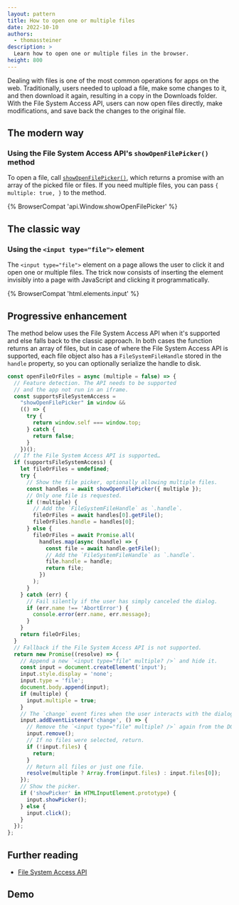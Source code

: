 ```yaml
---
layout: pattern
title: How to open one or multiple files
date: 2022-10-10
authors:
  - thomassteiner
description: >
  Learn how to open one or multiple files in the browser.
height: 800
---
```


Dealing with files is one of the most common operations for apps on the web.
Traditionally, users needed to upload a file, make some changes to it, and then
download it again, resulting in a copy in the Downloads folder.
With the File System Access API, users can now open files
directly, make modifications, and save back the changes to the original file.

## The modern way

### Using the File System Access API's `showOpenFilePicker()` method

To open a file, call
[`showOpenFilePicker()`](https://developer.mozilla.org/docs/Web/API/Window/showOpenFilePicker),
which returns a promise with an array of
the picked file or files. If you need multiple files, you can pass `{ multiple: true, }` to the method.

{% BrowserCompat 'api.Window.showOpenFilePicker' %}

## The classic way

### Using the `<input type="file">` element

The `<input type="file">` element on a page allows the user to click it and open
one or multiple files. The trick now consists of inserting the element invisibly into a page with JavaScript and clicking it programmatically.

{% BrowserCompat 'html.elements.input' %}

## Progressive enhancement

The method below uses the File System Access API when it's supported
and else falls back to the classic approach. In both cases the function
returns an array of files, but in case of where the File System Access API
is supported, each file object also has a `FileSystemFileHandle` stored in
the `handle` property, so you can optionally serialize the handle to disk.

```js
const openFileOrFiles = async (multiple = false) => {
  // Feature detection. The API needs to be supported
  // and the app not run in an iframe.
  const supportsFileSystemAccess =
    "showOpenFilePicker" in window &&
    (() => {
      try {
        return window.self === window.top;
      } catch {
        return false;
      }
    })();
  // If the File System Access API is supported…
  if (supportsFileSystemAccess) {
    let fileOrFiles = undefined;
    try {
      // Show the file picker, optionally allowing multiple files.
      const handles = await showOpenFilePicker({ multiple });
      // Only one file is requested.
      if (!multiple) {
        // Add the `FileSystemFileHandle` as `.handle`.
        fileOrFiles = await handles[0].getFile();
        fileOrFiles.handle = handles[0];
      } else {
        fileOrFiles = await Promise.all(
          handles.map(async (handle) => {
            const file = await handle.getFile();
            // Add the `FileSystemFileHandle` as `.handle`.
            file.handle = handle;
            return file;
          })
        );
      }
    } catch (err) {
      // Fail silently if the user has simply canceled the dialog.
      if (err.name !== 'AbortError') {
        console.error(err.name, err.message);
      }
    }
    return fileOrFiles;
  }
  // Fallback if the File System Access API is not supported.
  return new Promise((resolve) => {
    // Append a new `<input type="file" multiple? />` and hide it.
    const input = document.createElement('input');
    input.style.display = 'none';
    input.type = 'file';
    document.body.append(input);
    if (multiple) {
      input.multiple = true;
    }
    // The `change` event fires when the user interacts with the dialog.
    input.addEventListener('change', () => {
      // Remove the `<input type="file" multiple? />` again from the DOM.
      input.remove();
      // If no files were selected, return.
      if (!input.files) {
        return;
      }
      // Return all files or just one file.
      resolve(multiple ? Array.from(input.files) : input.files[0]);
    });
    // Show the picker.
    if ('showPicker' in HTMLInputElement.prototype) {
      input.showPicker();
    } else {
      input.click();
    }
  });
};
```

## Further reading

- [File System Access API](/file-system-access/)

## Demo
